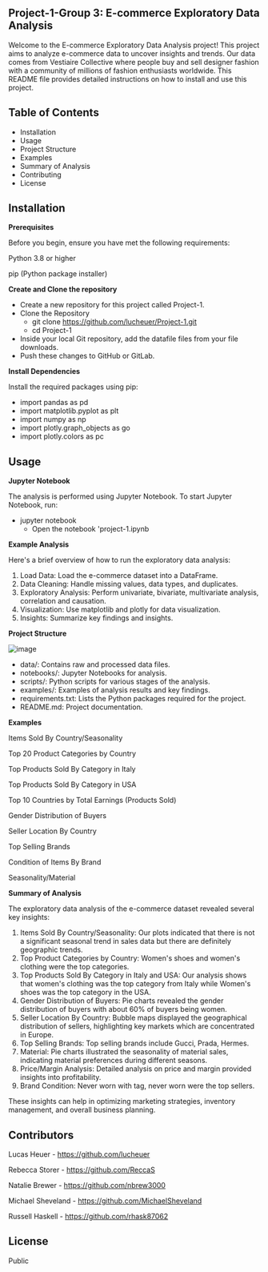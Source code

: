 ## Project-1-Group 3: E-commerce Exploratory Data Analysis
Welcome to the E-commerce Exploratory Data Analysis project! This project aims to analyze e-commerce data to uncover insights and trends. Our data comes from Vestiaire Collective where people buy and sell designer fashion with a community of millions of fashion enthusiasts worldwide. This README file provides detailed instructions on how to install and use this project.
## Table of Contents
* Installation
* Usage
* Project Structure
* Examples
* Summary of Analysis
* Contributing
* License
## Installation
**Prerequisites**

Before you begin, ensure you have met the following requirements:

Python 3.8 or higher

pip (Python package installer)

**Create and Clone the repository**

* Create a new repository for this project called Project-1. 
* Clone the Repository
  * git clone https://github.com/lucheuer/Project-1.git
  * cd Project-1
* Inside your local Git repository, add the datafile files from your file downloads.
* Push these changes to GitHub or GitLab.

**Install Dependencies**

Install the required packages using pip:
* import pandas as pd
* import matplotlib.pyplot as plt
* import numpy as np
* import plotly.graph_objects as go
* import plotly.colors as pc

## Usage

**Jupyter Notebook**

The analysis is performed using Jupyter Notebook. To start Jupyter Notebook, run:
* jupyter notebook
  * Open the notebook 'project-1.ipynb

 **Example Analysis**

 Here's a brief overview of how to run the exploratory data analysis:

 1. Load Data: Load the e-commerce dataset into a DataFrame.
 2. Data Cleaning: Handle missing values, data types, and duplicates.
 3. Exploratory Analysis: Perform univariate, bivariate, multivariate analysis, correlation and causation.
 4. Visualization: Use matplotlib and plotly for data visualization.
 5. Insights: Summarize key findings and insights.

**Project Structure**

![image](https://github.com/user-attachments/assets/0813900f-d33a-4596-87d2-5bb23cffc6bf)


* data/: Contains raw and processed data files.
* notebooks/: Jupyter Notebooks for analysis.
* scripts/: Python scripts for various stages of the analysis.
* examples/: Examples of analysis results and key findings.
* requirements.txt: Lists the Python packages required for the project.
* README.md: Project documentation.

**Examples**

Items Sold By Country/Seasonality

Top 20 Product Categories by Country

Top Products Sold By Category in Italy

Top Products Sold By Category in USA

Top 10 Countries by Total Earnings (Products Sold)

Gender Distribution of Buyers

Seller Location By Country

Top Selling Brands

Condition of Items By Brand

Seasonality/Material

**Summary of Analysis**

The exploratory data analysis of the e-commerce dataset revealed several key insights:

1. Items Sold By Country/Seasonality: Our plots indicated that there is not a significant seasonal trend in sales data but there are definitely geographic trends.
2. Top Product Categories by Country: Women's shoes and women's clothing were the top categories.
3. Top Products Sold By Category in Italy and USA: Our analysis shows that women's clothing was the top category from Italy while Women's shoes was the top category in the USA. 
4. Gender Distribution of Buyers: Pie charts revealed the gender distribution of buyers with about 60% of buyers being women.
5. Seller Location By Country: Bubble maps displayed the geographical distribution of sellers, highlighting key markets which are concentrated in Europe.
6. Top Selling Brands: Top selling brands include Gucci, Prada, Hermes.
7. Material: Pie charts illustrated the seasonality of material sales, indicating material preferences during different seasons.
8. Price/Margin Analysis: Detailed analysis on price and margin provided insights into profitability.
9. Brand Condition: Never worn with tag, never worn were the top sellers.

These insights can help in optimizing marketing strategies, inventory management, and overall business planning.

## Contributors

Lucas Heuer - https://github.com/lucheuer

Rebecca Storer - https://github.com/ReccaS

Natalie Brewer - https://github.com/nbrew3000

Michael Sheveland - https://github.com/MichaelSheveland

Russell Haskell - https://github.com/rhask87062

## License
Public

